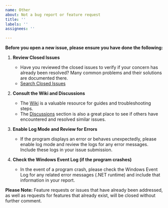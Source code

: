```yaml
---
name: Other
about: Not a bug report or feature request
title: ''
labels: ''
assignees: ''

---
```


**Before you open a new issue, please ensure you have done the following:**

1. **Review Closed Issues**
   - Have you reviewed the closed issues to verify if your concern has already been resolved? Many common problems and their solutions are documented there.
   - [Search Closed Issues](https://github.com/Crunchy-DL/Crunchy-Downloader/issues?q=is%3Aissue+is%3Aclosed)

2. **Consult the Wiki and Discussions**
   - The [Wiki](https://github.com/Crunchy-DL/Crunchy-Downloader/wiki) is a valuable resource for guides and troubleshooting steps.
   - The [Discussions](https://github.com/Crunchy-DL/Crunchy-Downloader/discussions) section is also a great place to see if others have encountered and resolved similar issues.

3. **Enable Log Mode and Review for Errors**
   - If the program displays an error or behaves unexpectedly, please enable log mode and review the logs for any error messages. Include these logs in your issue submission.

4. **Check the Windows Event Log (if the program crashes)**
   - In the event of a program crash, please check the Windows Event Log for any related error messages (.NET runtime) and include that information in your report.

**Please Note:** Feature requests or issues that have already been addressed, as well as requests for features that already exist, will be closed without further comment.
